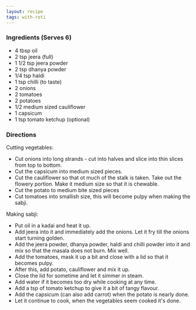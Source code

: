 ```yaml
---
layout: recipe
tags: with-roti
---
```


### Ingredients (Serves 6)

- 4 tbsp oil
- 2 tsp jeera (full)
- 1 1/2 tsp jeera powder
- 2 tsp dhanya powder
- 1/4 tsp haldi
- 1 tsp chilli (to taste)
- 2 onions
- 2 tomatoes
- 2 potatoes
- 1/2 medium sized cauliflower
- 1 capsicum
- 1 tsp tomato ketchup (optional)

### Directions

Cutting vegetables:

- Cut onions into long strands - cut into halves and slice into thin slices from top to bottom.
- Cut the capsicum into medium sized pieces.
- Cut the cauliflower so that ot much of the stalk is taken. Take out the flowery portion. Make it medium size so that it is chewable.
- Cut the potato to medium bite sized pieces
- Cut tomatoes into smallish size, this will become pulpy when making the sabji.

Making sabji:

- Put oil in a kadai and heat it up.
- Add jeera into it and immediately add the onions. Let it fry till the onions start turning golden.
- Add the jeera powder, dhanya powder, haldi and chilli powder into it and mix so that the masala does not burn. Mix well.
- Add the tomatoes, mask it up a bit and close with a lid so that it becomes pulpy.
- After this, add potato, cauliflower and mix it up.
- Close the lid for sometime and let it simmer in steam.
- Add water if it becomes too dry while cooking at any time.
- Add a tsp of tomato ketchup to give it a bit of tangy flavour.
- Add the capsicum (can also add carrot) when the potato is nearly done.
- Let it continue to cook, when the vegetables seem cooked it's done.
